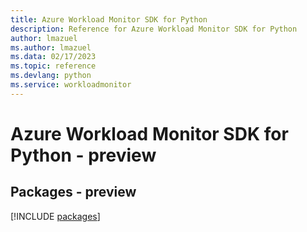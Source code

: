 ```yaml
---
title: Azure Workload Monitor SDK for Python
description: Reference for Azure Workload Monitor SDK for Python
author: lmazuel
ms.author: lmazuel
ms.data: 02/17/2023
ms.topic: reference
ms.devlang: python
ms.service: workloadmonitor
---
```

# Azure Workload Monitor SDK for Python - preview
## Packages - preview
[!INCLUDE [packages](workload-monitor-index.md)]